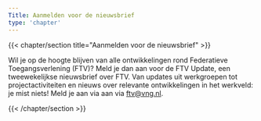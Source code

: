 ```yaml
---
Title: Aanmelden voor de nieuwsbrief
type: 'chapter'
---
```

{{< chapter/section title="Aanmelden voor de nieuwsbrief" >}}

Wil je op de hoogte blijven van alle ontwikkelingen rond Federatieve Toegangsverlening (FTV)? Meld je dan aan voor de FTV Update, een tweewekelijkse nieuwsbrief over FTV. Van updates uit werkgroepen tot projectactiviteiten en nieuws over relevante ontwikkelingen in het werkveld: je mist niets!
Meld je aan via aan via [ftv@vng.nl](mailto:ftv@vng.nl).

{{< /chapter/section >}}
